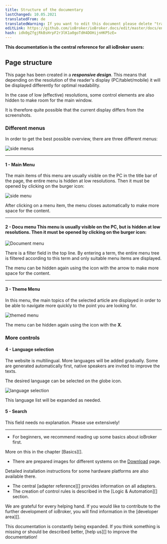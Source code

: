 ```yaml
---
title: Structure of the documentary
lastChanged: 10.05.2021
translatedFrom: de
translatedWarning: If you want to edit this document please delete "translatedFrom" field, elsewise this document will be translated automatically again
editLink: https://github.com/ioBroker/ioBroker.docs/edit/master/docs/en/intro/README.md
hash: idk0gZfgjRkBsHrpF2r3lK1a0goTdH4DOHijnHKP5zE=
---
```

**This documentation is the central reference for all ioBroker users:**

## Page structure
This page has been created in a ***responsive design***. This means that depending on the resolution of the reader's display (PC/tablet/mobile) it will be displayed differently for optimal readability.

In the case of low (effective) resolutions, some control elements are also hidden to make room for the main window.

It is therefore quite possible that the current display differs from the screenshots.

### Different menus
In order to get the best possible overview, there are three different menus:

![side menus](../../de/intro/media/Seite_numbers.png)

---

#### 1 - Main Menu
The main items of this menu are usually visible on the PC in the title bar of the page, the entire menu is hidden at low resolutions.
Then it must be opened by clicking on the burger icon:

![side menu](../../de/intro/media/Hauptmenu.png)

After clicking on a menu item, the menu closes automatically to make more space for the content.

---

#### 2 - Docu menu This menu is usually visible on the PC, but is hidden at low resolutions. Then it must be opened by clicking on the burger icon:
![Document menu](../../de/intro/media/Dokumenu.png)

There is a filter field in the top line. By entering a term, the entire menu tree is filtered according to this term and only suitable menu items are displayed.

The menu can be hidden again using the icon with the arrow to make more space for the content.

---

#### 3 - Theme Menu
In this menu, the main topics of the selected article are displayed in order to be able to navigate more quickly to the point you are looking for.

![themed menu](../../de/intro/media/Themenmenu.png)

The menu can be hidden again using the icon with the **X**.

### More controls
#### 4 - Language selection
The website is multilingual. More languages will be added gradually. Some are generated automatically first, native speakers are invited to improve the texts.

The desired language can be selected on the globe icon.

![language selection](../../de/intro/media/Languages.png)

This language list will be expanded as needed.

#### 5 - Search
This field needs no explanation. Please use extensively!

---

* For beginners, we recommend reading up some basics about ioBroker first.

More on this in the chapter [Basics][].

* There are prepared images for different systems on the [Download][] page.

Detailed installation instructions for some hardware platforms are also available there.

* The central [adapter reference][] provides information on all adapters.
* The creation of control rules is described in the [Logic & Automation][] section.

We are grateful for every helping hand. If you would like to contribute to the further development of ioBroker, you will find information in the [developer area][].

This documentation is constantly being expanded. If you think something is missing or should be described better, [help us][] to improve the documentation!

[Grundlagen]: https://www.iobroker.net/#de/documentation/basics/README.md

[Download]: https://www.iobroker.net/#de/download

[Adapter-Referenz]: https://www.iobroker.net/#de/adapters

[Logik & Automatisierung]: https://www.iobroker.net/#de/documentation/logic/examples.md

[Developer Bereich]: https://www.iobroker.net/#de/documentation/dev/adapterdev.md

[helfen Sie uns dabei]: https://forum.iobroker.net/viewtopic.php?f=8&t=16933